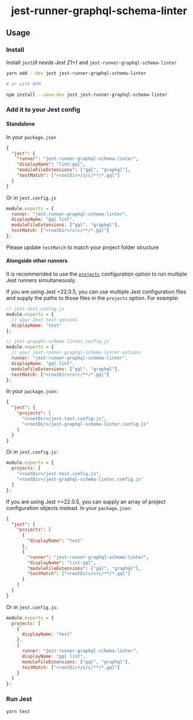 <h1 align="center">jest-runner-graphql-schema-linter</h1>

## Usage

### Install

Install `jest`_(it needs Jest 21+)_ and `jest-runner-graphql-schema-linter`

```bash
yarn add --dev jest jest-runner-graphql-schema-linter

# or with NPM

npm install --save-dev jest jest-runner-graphql-schema-linter
```

### Add it to your Jest config

#### Standalone

In your `package.json`

```json
{
  "jest": {
    "runner": "jest-runner-graphql-schema-linter",
    "displayName": "lint:gql",
    "moduleFileExtensions": ["gql", "graphql"],
    "testMatch": ["<rootDir>/src/**/*.gql"]
  }
}
```

Or in `jest.config.js`

```js
module.exports = {
  runner: "jest-runner-graphql-schema-linter",
  displayName: "gql lint",
  moduleFileExtensions: ["gql", "graphql"],
  testMatch: ["<rootDir>/src/**/*.gql"]
};
```

Please update `testMatch` to match your project folder structure

#### Alongside other runners

It is recommended to use the [`projects`](https://facebook.github.io/jest/docs/en/configuration.html#projects-array-string-projectconfig) configuration option to run multiple Jest runners simultaneously.

If you are using Jest <22.0.5, you can use multiple Jest configuration files and supply the paths to those files in the `projects` option. For example:

```js
// jest-test.config.js
module.exports = {
  // your Jest test options
  displayName: "test"
};

// jest-grapqhl-schema-linter.config.js
module.exports = {
  // your jest-runner-graphql-schema-linter options
  runner: "jest-runner-graphql-schema-linter",
  displayName: "gql lint",
  moduleFileExtensions: ["gql", "graphql"],
  testMatch: ["<rootDir>/src/**/*.gql"]
};
```

In your `package.json`:

```json
{
  "jest": {
    "projects": [
      "<rootDir>/jest-test.config.js",
      "<rootDir>/jest-graphql-schema-linter.config.js"
    ]
  }
}
```

Or in `jest.config.js`:

```js
module.exports = {
  projects: [
    "<rootDir>/jest-test.config.js",
    "<rootDir>/jest-graphql-schema-linter.config.js"
  ]
};
```

If you are using Jest >=22.0.5, you can supply an array of project configuration objects instead. In your `package.json`:

```json
{
  "jest": {
    "projects": [
      {
        "displayName": "test"
      },
      {
        "runner": "jest-runner-graphql-schema-linter",
        "displayName": "lint:gql",
        "moduleFileExtensions": ["gql", "graphql"],
        "testMatch": ["<rootDir>/src/**/*.gql"]
      }
    ]
  }
}
```

Or in `jest.config.js`:

```js
module.exports = {
  projects: [
    {
      displayName: "test"
    },
    {
      runner: "jest-runner-graphql-schema-linter",
      displayName: "gql lint",
      moduleFileExtensions: ["gql", "graphql"],
      testMatch: ["<rootDir>/src/**/*.gql"]
    }
  ]
};
```

### Run Jest

```bash
yarn test
```
